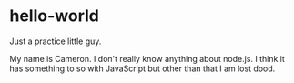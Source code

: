 # hello-world
Just a practice little guy.


My name is Cameron. I don't really know anything about node.js. 
I think it has something to so with JavaScript but other than that I am lost dood. 
